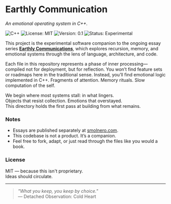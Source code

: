 # Earthly Communication

_An emotional operating system in C++._

![C++](https://img.shields.io/badge/language-C++-blue.svg)
![License: MIT](https://img.shields.io/badge/License-MIT-yellow.svg)
![Version: 0.1](https://img.shields.io/badge/version-0.1-lightgrey.svg)
![Status: Experimental](https://img.shields.io/badge/status-experimental-orange.svg)

This project is the experimental software companion to the ongoing essay series [**Earthly Communications**](https://smolnero.com), which explores recursion, memory, and emotional systems through the lens of language, architecture, and code.

Each file in this repository represents a phase of inner processing—compiled not for deployment, but for reflection. You won’t find feature sets or roadmaps here in the traditional sense. Instead, you’ll find emotional logic implemented in C++. Fragments of attention. Memory rituals. Slow computation of the self.

We begin where most systems stall: in what lingers.  
Objects that resist collection. Emotions that overstayed.  
This directory holds the first pass at building from what remains.

### Notes
- Essays are published separately at [smolnero.com](https://smolnero.com).
- This codebase is not a product. It’s a companion.
- Feel free to fork, adapt, or just read through the files like you would a book.

### License
MIT — because this isn't proprietary.  
Ideas should circulate.

---

> _"What you keep, you keep by choice."_  
> — Detached Observation: Cold Heart
